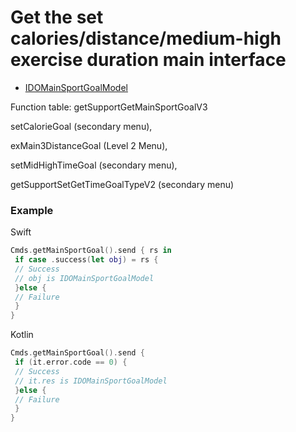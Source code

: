 # Get the set calories/distance/medium-high exercise duration main interface 
* [IDOMainSportGoalModel](../model/IDOMainSportGoalModel.md) 

Function table: getSupportGetMainSportGoalV3 

setCalorieGoal (secondary menu), 

exMain3DistanceGoal (Level 2 Menu), 

setMidHighTimeGoal (secondary menu), 

getSupportSetGetTimeGoalTypeV2 (secondary menu) 

### Example 

Swift
```swift
Cmds.getMainSportGoal().send { rs in
 if case .success(let obj) = rs {
 // Success 
 // obj is IDOMainSportGoalModel
 }else {
 // Failure 
 }
}
```

Kotlin
```kotlin
Cmds.getMainSportGoal().send {
 if (it.error.code == 0) {
 // Success
 // it.res is IDOMainSportGoalModel
 }else {
 // Failure
 }
}
```
